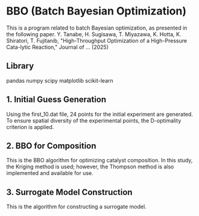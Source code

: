 # BBO (Batch Bayesian Optimization)
This is a program related to batch Bayesian optimization, as presented in the following paper.
Y. Tanabe, H. Sugisawa, T. Miyazawa, K. Hotta, K. Shiratori, T. Fujitanib, 
"High-Throughput Optimization of a High-Pressure Cata-lytic Reaction,"
Journal of ... (2025)

## Library
pandas
numpy
scipy
matplotlib
scikit-learn

## 1. Initial Guess Generation
Using the first_10.dat file, 24 points for the initial experiment are generated. 
To ensure spatial diversity of the experimental points, the D-optimality criterion is applied.

## 2. BBO for Composition
This is the BBO algorithm for optimizing catalyst composition. In this study, the Kriging method is used; however, the Thompson method is also implemented and available for use.

## 3. Surrogate Model Construction
This is the algorithm for constructing a surrogate model.
